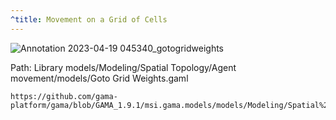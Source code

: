 ```yaml
---
^title: Movement on a Grid of Cells
---
```


![Annotation 2023-04-19 045340_gotogridweights](https://user-images.githubusercontent.com/4437331/232955125-2334deac-4564-4af0-aa42-af59b0b47889.png)

Path: Library models/Modeling/Spatial Topology/Agent movement/models/Goto Grid Weights.gaml

```gaml reference
https://github.com/gama-platform/gama/blob/GAMA_1.9.1/msi.gama.models/models/Modeling/Spatial%20Topology/Agent%20movement/models/Goto%20Grid%20Weights.gaml
```
